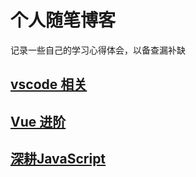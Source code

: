# 个人随笔博客
记录一些自己的学习心得体会，以备查漏补缺
## [vscode 相关](/vscode相关/README.md)
## [Vue 进阶](/Vue进阶/README.md)
## [深耕JavaScript](/深耕JavaScript/READEME.md)